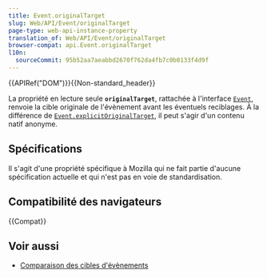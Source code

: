 ```yaml
---
title: Event.originalTarget
slug: Web/API/Event/originalTarget
page-type: web-api-instance-property
translation_of: Web/API/Event/originalTarget
browser-compat: api.Event.originalTarget
l10n:
  sourceCommit: 95b52aa7aeabbd2670f762da4fb7c0b0133f4d9f
---
```

{{APIRef("DOM")}}{{Non-standard_header}}

La propriété en lecture seule **`originalTarget`**, rattachée à l'interface [`Event`](/fr/docs/Web/API/Event), renvoie la cible originale de l'évènement avant les éventuels reciblages. À la différence de [`Event.explicitOriginalTarget`](/fr/docs/Web/API/Event/explicitOriginalTarget), il peut s'agir d'un contenu natif anonyme.

## Spécifications

Il s'agit d'une propriété spécifique à Mozilla qui ne fait partie d'aucune spécification actuelle et qui n'est pas en voie de standardisation.

## Compatibilité des navigateurs

{{Compat}}

## Voir aussi

- [Comparaison des cibles d'évènements](/fr/docs/Web/API/Event/Comparison_of_Event_Targets)